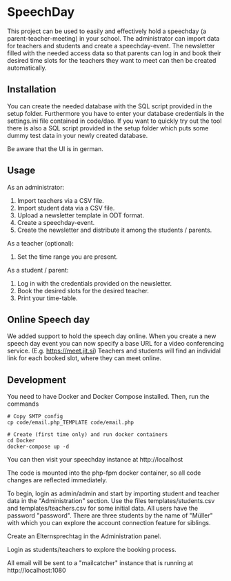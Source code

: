 # SpeechDay

This project can be used to easily and effectively hold a speechday (a parent-teacher-meeting) in your school.
The administrator can import data for teachers and students and create a speechday-event.
The newsletter filled with the needed access data so that parents can log in and book their desired time slots for the teachers they want to meet can then be created automatically.

## Installation

You can create the needed database with the SQL script provided in the setup folder.
Furthermore you have to enter your database credentials in the settings.ini file contained in code/dao.
If you want to quickly try out the tool there is also a SQL script provided in the setup folder which puts some dummy test data in your newly created database.

Be aware that the UI is in german.

## Usage

As an administrator:

1. Import teachers via a CSV file.
2. Import student data via a CSV file.
3. Upload a newsletter template in ODT format.
4. Create a speechday-event.
5. Create the newsletter and distribute it among the students / parents.

As a teacher (optional):

1. Set the time range you are present.

As a student / parent:

1. Log in with the credentials provided on the newsletter.
2. Book the desired slots for the desired teacher.
3. Print your time-table.

## Online Speech day

We added support to hold the speech day online. When you create a new speech day event you can now specify a base URL for a video conferencing service. (E.g. https://meet.jit.si)
Teachers and students will find an individal link for each booked slot, where they can meet online.

## Development

You need to have Docker and Docker Compose installed. Then, run the commands

```
# Copy SMTP config
cp code/email.php_TEMPLATE code/email.php

# Create (first time only) and run docker containers
cd Docker
docker-compose up -d
```

You can then visit your speechday instance at http://localhost

The code is mounted into the php-fpm docker container, so all code changes are reflected immediately.

To begin, login as admin/admin and start by importing student and teacher data in the "Administration" section. Use the files templates/students.csv and templates/teachers.csv for some initial data.
All users have the password "password". There are three students by the name of "Müller" with which you can explore the account connection feature for siblings.

Create an Elternsprechtag in the Administration panel.

Login as students/teachers to explore the booking process.

All email will be sent to a "mailcatcher" instance that is running at http://localhost:1080
